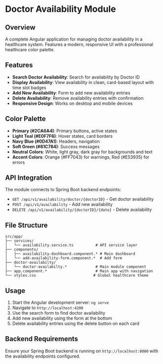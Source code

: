 # Doctor Availability Module

## Overview
A complete Angular application for managing doctor availability in a healthcare system. Features a modern, responsive UI with a professional healthcare color palette.

## Features
- **Search Doctor Availability**: Search for availability by Doctor ID
- **Display Availability**: View availability in clean, card-based layout with time slot badges
- **Add New Availability**: Form to add new availability entries
- **Delete Availability**: Remove availability entries with confirmation
- **Responsive Design**: Works on desktop and mobile devices

## Color Palette
- **Primary (#2CA6A4)**: Primary buttons, active states
- **Light Teal (#E0F7F6)**: Hover states, card borders
- **Navy Blue (#0D47A1)**: Headers, navigation
- **Soft Green (#81C784)**: Success messages
- **Neutral Colors**: White, light gray, dark gray for backgrounds and text
- **Accent Colors**: Orange (#FF7043) for warnings, Red (#E53935) for errors

## API Integration
The module connects to Spring Boot backend endpoints:
- `GET /api/v1/availability/doctor/{doctorID}` - Get doctor availability
- `POST /api/v1/availability` - Add new availability
- `DELETE /api/v1/availability/{doctorID}/{date}` - Delete availability

## File Structure
```
src/app/
├── services/
│   └── availability.service.ts          # API service layer
├── components/
│   ├── availability-dashboard.component.* # Main dashboard
│   └── add-availability-form.component.*  # Add form
├── doctor-availabilty/
│   └── doctor-availabilty.*             # Main module component
├── app.component.*                      # Main app with navigation
└── styles.css                          # Global healthcare theme
```

## Usage
1. Start the Angular development server: `ng serve`
2. Navigate to `http://localhost:4200`
3. Use the search form to find doctor availability
4. Add new availability using the form at the bottom
5. Delete availability entries using the delete button on each card

## Backend Requirements
Ensure your Spring Boot backend is running on `http://localhost:8080` with the availability endpoints configured.